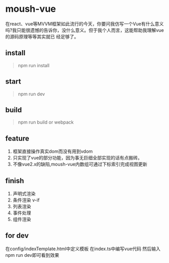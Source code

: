 <!--
 * @Author: 某时橙
 * @Date: 2021-10-13 21:35:58
 * @LastEditTime: 2021-11-18 16:08:46
 * @LastEditors: Please set LastEditors
 * @Description: 请添加介绍
 * @FilePath: \moush-vue-test\README.md
 * 可以输入预定的版权声明、个性签名、空行等
-->
# moush-vue
在react、vue等MVVM框架如此流行的今天，你要问我仿写一个Vue有什么意义吗?我只能很遗憾的告诉你，没什么意义。但于我个人而言，这能帮助我理解vue的源码原理等等其实就已
经足够了。


## install
> npm run install
## start
> npm run dev
## build
> npm run build or webpack


## feature

1. 框架直接操作真实dom而没有用到vdom
2. 只实现了vue的部分功能，因为事无巨细全部实现的话有点搬砖。
3. 不像vue2.x的缺陷,moush-vue内数组可通过下标索引完成视图更新

## finish
1. 声明式渲染
2. 条件渲染 v-if
3. 列表渲染
4. 事件处理
5. 组件渲染


## for dev
在config/indexTemplate.html中定义模板
在index.ts中编写vue代码
然后输入npm run dev即可看到效果
